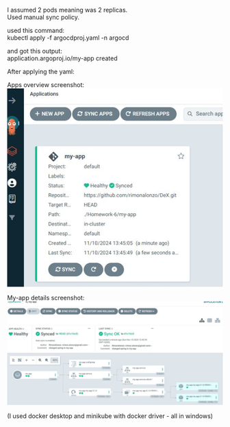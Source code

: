 I assumed 2 pods meaning was 2 replicas.  
Used manual sync policy.

used this command:  
kubectl apply -f argocdproj.yaml -n argocd  
  
and got this output:  
application.argoproj.io/my-app created  
  
After applying the yaml:  

Apps overview screenshot:  
![alt text](ArgoCdAppsOverview.JPG)  

My-app details screenshot:  
![alt text](ArgoCDmy-appDetails.JPG)  


(I used docker desktop and minikube with docker driver - all in windows)